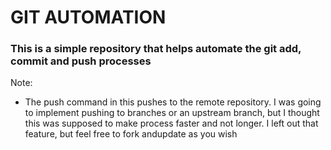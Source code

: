 # GIT AUTOMATION
### This is a simple repository that helps automate the git add, commit and push processes

Note:
- The push command in this pushes to the remote repository. I was going to implement pushing to branches or an upstream branch, but I thought this was supposed to make process faster and not longer. I left out that feature, but feel free to fork andupdate as you wish
